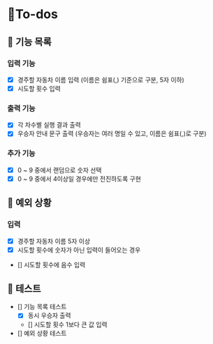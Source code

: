 # 🧐To-dos

## 📄 기능 목록

### 입력 기능

- [x] 경주할 자동차 이름 입력 (이름은 쉼표(,) 기준으로 구분, 5자 이하)
- [x] 시도할 횟수 입력

### 출력 기능

- [x] 각 차수별 실행 결과 출력
- [x] 우승자 안내 문구 출력 (우승자는 여러 명일 수 있고, 이름은 쉼표(,)로 구분)

### 추가 기능

- [x] 0 ~ 9 중에서 랜덤으로 숫자 선택
- [x] 0 ~ 9 중에서 4이상일 경우에만 전진하도록 구현

## 🎯 예외 상황

### 입력

- [x] 경주할 자동차 이름 5자 이상
- [x] 시도할 횟수에 숫자가 아닌 입력이 들어오는 경우
- [] 시도할 횟수에 음수 입력

## 📝 테스트

- [] 기능 목록 테스트
  - [x] 동시 우승자 출력
  - [] 시도할 횟수 1보다 큰 값 입력
- [] 예외 상황 테스트
